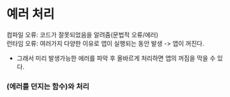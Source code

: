 # 예러 처리

컴파일 오류: 코드가 잘못되었음을 알려줌(문법적 오류/에러)      
런타임 오류: 여러가지 다양한 이유로 앱이 실행되는 동안 발생 -> 앱이 꺼진다.     
* 그래서 미리 발생가능한 에러를 파악 후 올바르게 처리하면 앱의 꺼짐을 막을 수 있다.

### (에러를 던지는 함수)와 처리
